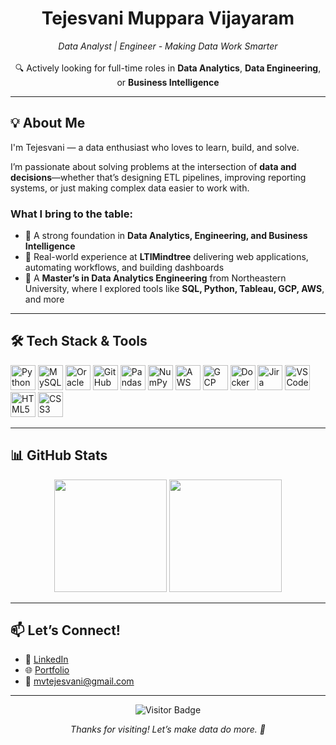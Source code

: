 <h1 align="center"> Tejesvani Muppara Vijayaram</h1>

<p align="center">
  <em>Data Analyst | Engineer - Making Data Work Smarter</em>
  <br>
  <br> 🔍 Actively looking for full-time roles in <strong>Data Analytics</strong>, <strong>Data Engineering</strong>, or <strong>Business Intelligence</strong>
</p>

---

## 💡 About Me

I'm Tejesvani — a data enthusiast who loves to learn, build, and solve.

I’m passionate about solving problems at the intersection of **data and decisions**—whether that’s designing ETL pipelines, improving reporting systems, or just making complex data easier to work with.

### What I bring to the table:
- 🔹 A strong foundation in **Data Analytics, Engineering, and Business Intelligence**
- 🔹 Real-world experience at **LTIMindtree** delivering web applications, automating workflows, and building dashboards
- 🔹 A **Master’s in Data Analytics Engineering** from Northeastern University, where I explored tools like **SQL, Python, Tableau, GCP, AWS**, and more

---

## 🛠️ Tech Stack & Tools

<div align="left">
  <img src="https://cdn.jsdelivr.net/gh/devicons/devicon/icons/python/python-original.svg" height="40" alt="Python" />
  <img src="https://cdn.jsdelivr.net/gh/devicons/devicon/icons/mysql/mysql-original.svg" height="40" alt="MySQL" />
  <img src="https://cdn.jsdelivr.net/gh/devicons/devicon/icons/oracle/oracle-original.svg" height="40" alt="Oracle" />
  <img src="https://cdn.jsdelivr.net/gh/devicons/devicon/icons/github/github-original.svg" height="40" alt="GitHub" />
  <img src="https://cdn.jsdelivr.net/gh/devicons/devicon/icons/pandas/pandas-original.svg" height="40" alt="Pandas" />
  <img src="https://cdn.jsdelivr.net/gh/devicons/devicon/icons/numpy/numpy-original.svg" height="40" alt="NumPy" />
  <img src="https://cdn.jsdelivr.net/gh/devicons/devicon/icons/amazonwebservices/amazonwebservices-original.svg" height="40" alt="AWS" />
  <img src="https://cdn.jsdelivr.net/gh/devicons/devicon/icons/googlecloud/googlecloud-original.svg" height="40" alt="GCP" />
  <img src="https://cdn.simpleicons.org/docker/2496ED" height="40" alt="Docker" />
  <img src="https://cdn.simpleicons.org/jira/0052CC" height="40" alt="Jira" />
  <img src="https://cdn.jsdelivr.net/gh/devicons/devicon/icons/vscode/vscode-original.svg" height="40" alt="VSCode" />
  <img src="https://cdn.jsdelivr.net/gh/devicons/devicon/icons/html5/html5-original.svg" height="40" alt="HTML5" />
  <img src="https://cdn.jsdelivr.net/gh/devicons/devicon/icons/css3/css3-original.svg" height="40" alt="CSS3" />
</div>

---

## 📊 GitHub Stats

<div align="center">
  <img src="https://github-readme-stats.vercel.app/api?username=Tejesvani&show_icons=true&theme=dracula&count_private=true&hide_border=true" height="180" />
  <img src="https://github-readme-stats.vercel.app/api/top-langs/?username=Tejesvani&layout=compact&theme=dracula&hide_border=true" height="180" />
</div>

---

## 📫 Let’s Connect!

- 🔗 [LinkedIn](https://www.linkedin.com/in/tejesvani-m-v-782468153/)
- 🌐 [Portfolio](https://tejesvani.github.io/)
- 📧 [mvtejesvani@gmail.com](mailto:mvtejesvani@gmail.com)

---

<p align="center">
  <img src="https://visitor-badge.laobi.icu/badge?page_id=Tejesvani.Tejesvani" alt="Visitor Badge" />
</p>

<p align="center">
  <em>Thanks for visiting! Let’s make data do more. 🚀</em>
</p>
